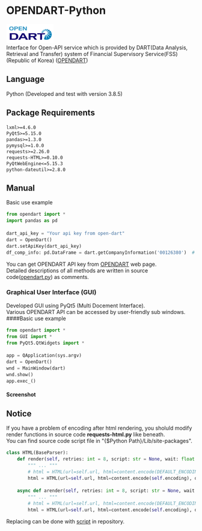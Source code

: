 # OPENDART-Python
![opendart](./Resource/opendart_logo.png)<br>
Interface for Open-API service which is provided by DART(Data Analysis, Retrieval and Transfer) system of Financial Supervisory Service(FSS) (Republic of Korea) 
([OPENDART](http://opendart.fss.or.kr))

Language
--
Python (Developed and test with version 3.8.5)

Package Requirements
--
```
lxml>=4.6.0
PyQt5>=5.15.0
pandas>=1.3.0
pymysql>=1.0.0
requests>=2.26.0
requests-HTML>=0.10.0
PyQtWebEngine<=5.15.3
python-dateutil>=2.8.0
```

Manual
--
Basic use example
```python
from opendart import *
import pandas as pd

dart_api_key = "Your api key from open-dart"
dart = OpenDart()
dart.setApiKey(dart_api_key)
df_comp_info: pd.DataFrame = dart.getCompanyInformation('00126380')  # 삼성전자 기업개황
```
You can get OPENDART API key from [OPENDART](http://opendart.fss.or.kr) web page.<br>
Detailed descriptions of all methods are written in source code([opendart.py](https://github.com/YOGYUI/OPENDART/tree/main/opendart.py)) as comments.

### Graphical User Interface (GUI)
Developed GUI using PyQt5 (Multi Docement Interface).<br>
Various OPENDART API can be accessed by user-friendly sub windows.
<br>
####Basic use example
```python
from opendart import *
from GUI import *
from PyQt5.QtWidgets import *

app = QApplication(sys.argv)
dart = OpenDart()
wnd = MainWindow(dart)
wnd.show()
app.exec_()
```
#### Screenshot


Notice
--
If you have a problem of encoding after html rendering, you sholuld modify render functions in source code 
**requests-html.py** like beneath.<br>
You can find source code script file in "{$Python Path}/Lib/site-packages".
```python
class HTML(BaseParser):
    def render(self, retries: int = 8, script: str = None, wait: float = 0.2, scrolldown=False, sleep: int = 0, reload: bool = True, timeout: Union[float, int] = 8.0, keep_page: bool = False):
        """ ... """
        # html = HTML(url=self.url, html=content.encode(DEFAULT_ENCODING), default_encoding=DEFAULT_ENCODING)
        html = HTML(url=self.url, html=content.encode(self.encoding), default_encoding=DEFAULT_ENCODING)

    async def arender(self, retries: int = 8, script: str = None, wait: float = 0.2, scrolldown=False, sleep: int = 0, reload: bool = True, timeout: Union[float, int] = 8.0, keep_page: bool = False):
        """ ... """
        # html = HTML(url=self.url, html=content.encode(DEFAULT_ENCODING), default_encoding=DEFAULT_ENCODING)
        html = HTML(url=self.url, html=content.encode(self.encoding), default_encoding=DEFAULT_ENCODING)
```
Replacing can be done with [script](https://github.com/YOGYUI/OPENDART/tree/main/Util/requests_html_modify_source.py) in repository.
